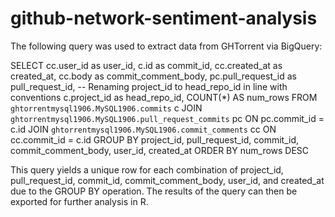# github-network-sentiment-analysis
The following query was used to extract data from GHTorrent via BigQuery:

  SELECT cc.user_id as user_id,
  c.id as commit_id,
  cc.created_at as created_at,
  cc.body as commit_comment_body,
  pc.pull_request_id as pull_request_id, 
  -- Renaming project_id to head_repo_id in line with conventions
  c.project_id as head_repo_id,
  COUNT(*) AS num_rows
      FROM `ghtorrentmysql1906.MySQL1906.commits` c
      JOIN `ghtorrentmysql1906.MySQL1906.pull_request_commits` pc ON pc.commit_id = c.id
      JOIN `ghtorrentmysql1906.MySQL1906.commit_comments` cc ON cc.commit_id = c.id
  GROUP BY project_id, pull_request_id, commit_id, commit_comment_body, user_id, created_at
  ORDER BY num_rows DESC
  
  
This query yields a unique row for each combination of project_id, pull_request_id, commit_id, commit_comment_body, user_id,  and created_at due to the GROUP BY operation. The results of the query can then be exported for further analysis in R.